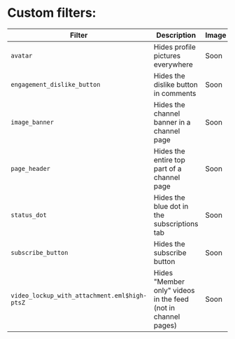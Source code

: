 # Custom filters: 

| Filter                                  | Description                                                 | Image |
|-----------------------------------------|-------------------------------------------------------------|-------|
| `avatar`                                | Hides profile pictures everywhere                           | Soon  |
| `engagement_dislike_button`             | Hides the dislike button in comments                        | Soon  |
| `image_banner`                          | Hides the channel banner in a channel page                  | Soon  |
| `page_header`                           | Hides the entire top part of a channel page                 | Soon  |
| `status_dot`                            | Hides the blue dot in the subscriptions tab                                        | Soon  |
| `subscribe_button`                      | Hides the subscribe button                                  | Soon  |
| `video_lockup_with_attachment.eml$high-ptsZ` | Hides "Member only" videos in the feed (not in channel pages) | Soon  |

